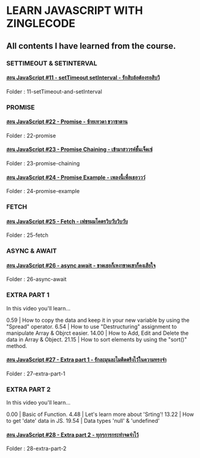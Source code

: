 # LEARN JAVASCRIPT WITH ZINGLECODE

## All contents I have learned from the course.

### SETTIMEOUT & SETINTERVAL

#### [สอน JavaScript #11 - setTimeout setInterval - รักสิบล้อต้องรอสิบวิ](https://youtu.be/n0SpVgt3Lho)

Folder : 11-setTimeout-and-setInterval

### PROMISE

#### [สอน JavaScript #22 - Promise - ซ้ายเทวดา ขวาซาตาน](https://youtu.be/36Mpr5Qrt2s)

Folder : 22-promise

#### [สอน JavaScript #23 - Promise Chaining - เข้ามาสววรค์ชั้นเจ็ดเซ่](https://youtu.be/qmE2pNkXuhg)

Folder : 23-promise-chaining

#### [สอน JavaScript #24 - Promise Example - เพลงนี้เพื่อเธอววว์](https://youtu.be/IzJtOELYuF8)

Folder : 24-promise-example

### FETCH

#### [สอน JavaScript #25 - Fetch - เฟชรผมโคตรวิบวับวิบวับ](https://youtu.be/BpI2uIQAkWo)

Folder : 25-fetch

### ASYNC & AWAIT

#### [สอน JavaScript #26 - async await - ขาดเธอก็เหงาขาดเขาก็คงเสียใจ](https://youtu.be/JmSKC4fBfZs)

Folder : 26-async-await

### EXTRA PART 1 

In this video you'll learn...

0.59 | How to copy the data and keep it in your new variable by using the "Spread" operator.
6.54 | How to use "Destructuring" assignment to manipulate Array & Objrct easier.
14.00 | How to Add, Edit and Delete the data in Array & Object.
21.15 | How to sort elements by using the "sort()" method.

#### [สอน JavaScript #27 - Extra part 1 - รักละมุนละไมติดตรึงไว้ในความทรงจำ](https://youtu.be/kr3CpPCY-Tg)

Folder : 27-extra-part-1


### EXTRA PART 2

In this video you'll learn...

0.00 | Basic of Function.
4.48 | Let's learn more about 'Srting'!
13.22 | How to get 'date' data in JS.
19.54 | Data types 'null' & 'undefined'

#### [สอน JavaScript #28 - Extra part 2 - ทุกๆการกระทำจดจำไว้](https://youtu.be/bFWctM1aPpA)

Folder : 28-extra-part-2
